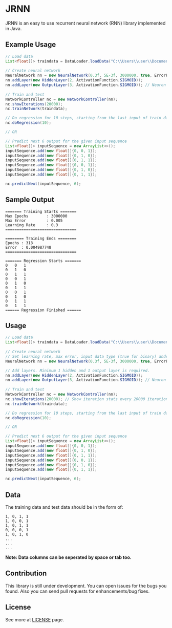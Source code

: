 # JRNN

JRNN is an easy to use recurrent neural network (RNN) library implemented in Java. 


## Example Usage

```java
// Load data
List<float[]> traindata = DataLoader.loadData("C:\\Users\\user\\Documents\\AI Projects\\JRNN\\traindata.txt", Seperator.COMMA);
		
// Create neural network
NeuralNetwork nn = new NeuralNetwork(0.3f, 5E-3f, 3000000, true, ErrorFunction.MSE);
nn.addLayer(new HiddenLayer(2, ActivationFunction.SIGMOID));
nn.addLayer(new OutputLayer(3, ActivationFunction.SIGMOID)); // Neuron count must be same with the input vector length
	
// Train and test
NetworkController nc = new NetworkController(nn);
nc.showIterations(20000);
nc.trainNetwork(traindata);	

// Do regression for 10 steps, starting from the last input of train data
nc.doRegression(10);

// OR

// Predict next 6 output for the given input sequence
List<float[]> inputSequence = new ArrayList<>();
inputSequence.add(new float[]{0, 0, 1});
inputSequence.add(new float[]{0, 1, 0});
inputSequence.add(new float[]{0, 1, 1});
inputSequence.add(new float[]{0, 0, 1});
inputSequence.add(new float[]{0, 1, 0});
inputSequence.add(new float[]{0, 1, 1});

nc.predictNext(inputSequence, 6); 
```

## Sample Output
```
======= Training Starts =======
Max Epochs        : 3000000
Max Error         : 0.005
Learning Rate     : 0.3
===============================

======== Training Ends ========
Epochs : 313
Error  : 0.004987748
===============================

======= Regression Starts =======
0	0	1	
0	1	0	
0	1	1	
0	0	1	
0	1	0	
0	1	1	
0	0	1	
0	1	0	
0	1	1	
0	1	1	
====== Regression Finished ======
```

## Usage

```java
// Load data
List<float[]> traindata = DataLoader.loadData("C:\\Users\\user\\Documents\\AI Projects\\JRNN\\traindata.txt", Seperator.COMMA);
		
// Create neural network
// Set learning rate, max error, input data type (true for binary) anderror function.
NeuralNetwork nn = new NeuralNetwork(0.3f, 5E-3f, 3000000, true, ErrorFunction.MSE); 

// Add layers. Minimum 1 hidden and 1 output layer is required.
nn.addLayer(new HiddenLayer(2, ActivationFunction.SIGMOID));
nn.addLayer(new OutputLayer(3, ActivationFunction.SIGMOID)); // Neuron count must be same with the input vector length
	
// Train and test
NetworkController nc = new NetworkController(nn);
nc.showIterations(20000); // Show iteration stats every 20000 iterations
nc.trainNetwork(traindata);	

// Do regression for 10 steps, starting from the last input of train data
nc.doRegression(10);

// OR

// Predict next 6 output for the given input sequence
List<float[]> inputSequence = new ArrayList<>();
inputSequence.add(new float[]{0, 0, 1});
inputSequence.add(new float[]{0, 1, 0});
inputSequence.add(new float[]{0, 1, 1});
inputSequence.add(new float[]{0, 0, 1});
inputSequence.add(new float[]{0, 1, 0});
inputSequence.add(new float[]{0, 1, 1});

nc.predictNext(inputSequence, 6); 
```

## Data

The training data and test data should be in the form of:
```
1, 0, 1, 1
1, 0, 0, 1
1, 0, 1, 1
0, 0, 0, 1
1, 0, 1, 0
...
...
...
```

**Note: Data columns can be seperated by space or tab too.**


## Contribution

This library is still under development. You can open issues for the bugs you found. Also you can send pull requests for enhancements/bug fixes.

## License

See more at [LICENSE](https://github.com/emre1512/JANN/blob/master/LICENSE) page.